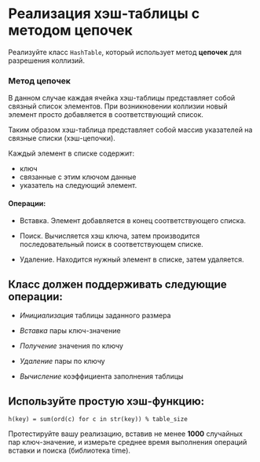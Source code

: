# Реализация хэш-таблицы с методом цепочек

Реализуйте класс `HashTable`, который использует метод **цепочек** для разрешения коллизий.

### Метод цепочек

В данном случае каждая ячейка хэш-таблицы представляет собой связный список элементов. При возникновении коллизии новый элемент просто добавляется в соответствующий список.

Таким образом хэш-таблица представляет собой массив указателей на связные списки (хэш-цепочки).

Каждый элемент в списке содержит:
- ключ
- связанные с этим ключом данные
- указатель на следующий элемент.

#### Операции:

- Вставка. Элемент добавляется в конец соответствующего списка.

- Поиск. Вычисляется хэш ключа, затем производится последовательный поиск в соответствующем списке.

- Удаление. Находится нужный элемент в списке, затем удаляется.


## Класс должен поддерживать следующие операции:

- _Инициализация_ таблицы заданного размера

- _Вставка_ пары ключ-значение

- _Получение_ значения по ключу

- _Удаление_ пары по ключу

- _Вычисление_ коэффициента заполнения таблицы

## Используйте простую хэш-функцию: 

`h(key) = sum(ord(c) for c in str(key)) % table_size`

Протестируйте вашу реализацию, вставив не менее **1000** случайных пар ключ-значение, и измерьте среднее время выполнения операций вставки и поиска (библиотека time).